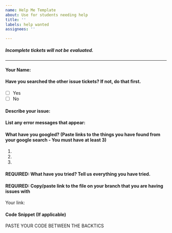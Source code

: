 ```yaml
---
name: Help Me Template
about: Use for students needing help
title: ''
labels: help wanted
assignees: ''

---
```


##### _Incomplete tickets will not be evaluated._
---
#### Your Name:

#### Have you searched the other issue tickets? If not, do that first. 
- [ ] Yes
- [ ] No

#### Describe your issue:


#### List any error messages that appear:


#### What have you googled? (Paste links to the things you have found from your google search - You must have at least 3)
1. 
2. 
3. 

#### REQUIRED: What have you tried? Tell us everything you have tried. 


#### REQUIRED: Copy/paste link to the file on your branch that you are having issues with
Your link: 

#### Code Snippet (If applicable)
PASTE YOUR CODE BETWEEN THE BACKTICS

```

```

